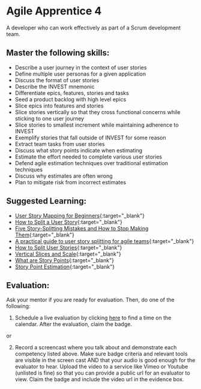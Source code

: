 # Agile Apprentice 4

A developer who can work effectively as part of a Scrum development team.

## Master the following skills:

* Describe a user journey in the context of user stories
* Define multiple user personas for a given application
* Discuss the format of user stories
* Describe the INVEST mnemonic
* Differentiate epics, features, stories and tasks
* Seed a product backlog with high level epics
* Slice epics into features and stories
* Slice stories vertically so that they cross functional concerns while sticking to one user journey
* Slice stories to smallest increment while maintaining adherence to INVEST
* Exemplify stories that fall outside of INVEST for some reason
* Extract team tasks from user stories
* Discuss what story points indicate when estimating
* Estimate the effort needed to complete various user stories
* Defend agile estimation techniques over traditional estimation techniques
* Discuss why estimates are often wrong
* Plan to mitigate risk from incorrect estimates

## Suggested Learning:

* [User Story Mapping for Beginners](https://storiesonboard.com/user-story-mapping-intro.html){:target="_blank"}
* [How to Split a User Story](https://agileforall.com/resources/how-to-split-a-user-story/){:target="_blank"}
* [Five Story-Splitting Mistakes and How to Stop Making Them](https://www.mountaingoatsoftware.com/blog/five-story-splitting-mistakes-and-how-to-stop-making-them#:~:text=Splitting%20a%20spike%20out%20of,too%20large%20after%20the%20spike.){:target="_blank"}
* [A practical guide to user story splitting for agile teams](https://techbeacon.com/app-dev-testing/practical-guide-user-story-splitting-agile-teams){:target="_blank"}
* [How to Split User Stories](https://www.mountaingoatsoftware.com/blog/video-training-how-to-split-user-stories){:target="_blank"}
* [Vertical Slices and Scale](https://agileforall.com/vertical-slices-and-scale/){:target="_blank"}
* [What are Story Points](https://www.mountaingoatsoftware.com/blog/what-are-story-points){:target="_blank"}
* [Story Point Estimation](https://www.youtube.com/watch?v=n8MxsFtolAM){:target="_blank"}

## Evaluation:

Ask your mentor if you are ready for evaluation. Then, do one of the following:

1. Schedule a live evaluation by clicking [here](http://evals.codex.academy) to find a time on the calendar. After the evaluation, claim the badge.

or

2. Record a screencast where you talk about and demonstrate each competency listed above. Make sure badge criteria and relevant tools are visible in the screen cast AND that your audio is good enough for the evaluator to hear. Upload the video to a service like Vimeo or Youtube (unlisted is fine) so that you can provide a public url for an evaluator to view. Claim the badge and include the video url in the evidence box.
